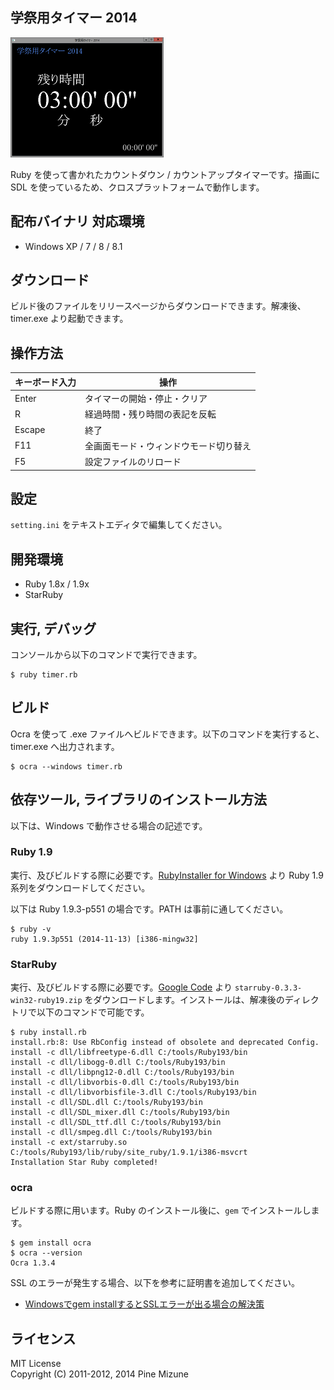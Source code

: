 学祭用タイマー 2014
-------------------

![](assets/SS-thumb.png)

Ruby を使って書かれたカウントダウン / カウントアップタイマーです。描画に SDL を使っているため、クロスプラットフォームで動作します。

## 配布バイナリ 対応環境

- Windows XP / 7 / 8 / 8.1

## ダウンロード
ビルド後のファイルをリリースページからダウンロードできます。解凍後、timer.exe より起動できます。

## 操作方法

|キーボード入力|操作                                  |
|--------------|--------------------------------------|
|Enter         |タイマーの開始・停止・クリア          |
|R             |経過時間・残り時間の表記を反転        |
|Escape        |終了                                  |
|F11           |全画面モード・ウィンドウモード切り替え|
|F5            |設定ファイルのリロード                |

## 設定
`setting.ini` をテキストエディタで編集してください。

## 開発環境

- Ruby 1.8x / 1.9x
- StarRuby

## 実行, デバッグ
コンソールから以下のコマンドで実行できます。

```
$ ruby timer.rb
```

## ビルド
Ocra を使って .exe ファイルへビルドできます。以下のコマンドを実行すると、timer.exe へ出力されます。

```
$ ocra --windows timer.rb
```

## 依存ツール, ライブラリのインストール方法
以下は、Windows で動作させる場合の記述です。

### Ruby 1.9
実行、及びビルドする際に必要です。[RubyInstaller for Windows](http://rubyinstaller.org) より Ruby 1.9 系列をダウンロードしてください。

以下は Ruby 1.9.3-p551 の場合です。PATH は事前に通してください。

```
$ ruby -v
ruby 1.9.3p551 (2014-11-13) [i386-mingw32]
```

### StarRuby
実行、及びビルドする際に必要です。[Google Code](https://code.google.com/p/starruby/downloads/list) より `starruby-0.3.3-win32-ruby19.zip` をダウンロードします。インストールは、解凍後のディレクトリで以下のコマンドで可能です。

```
$ ruby install.rb
install.rb:8: Use RbConfig instead of obsolete and deprecated Config.
install -c dll/libfreetype-6.dll C:/tools/Ruby193/bin
install -c dll/libogg-0.dll C:/tools/Ruby193/bin
install -c dll/libpng12-0.dll C:/tools/Ruby193/bin
install -c dll/libvorbis-0.dll C:/tools/Ruby193/bin
install -c dll/libvorbisfile-3.dll C:/tools/Ruby193/bin
install -c dll/SDL.dll C:/tools/Ruby193/bin
install -c dll/SDL_mixer.dll C:/tools/Ruby193/bin
install -c dll/SDL_ttf.dll C:/tools/Ruby193/bin
install -c dll/smpeg.dll C:/tools/Ruby193/bin
install -c ext/starruby.so C:/tools/Ruby193/lib/ruby/site_ruby/1.9.1/i386-msvcrt
Installation Star Ruby completed!
```

### ocra
ビルドする際に用います。Ruby のインストール後に、`gem` でインストールします。

```
$ gem install ocra
$ ocra --version
Ocra 1.3.4
```

SSL のエラーが発生する場合、以下を参考に証明書を追加してください。

- [Windowsでgem installするとSSLエラーが出る場合の解決策](http://qiita.com/shimoju/items/394818b4989b94680aaf)

## ライセンス
MIT License<br />
Copyright (C) 2011-2012, 2014 Pine Mizune